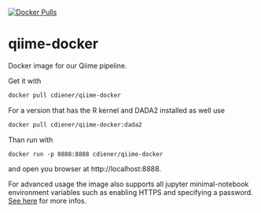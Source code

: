 [![Docker Pulls](https://img.shields.io/docker/pulls/cdiener/qiime-docker.svg?maxAge=2592000)](https://hub.docker.com/r/cdiener/qiime-docker/)

# qiime-docker

Docker image for our Qiime pipeline. 

Get it with

```bash
docker pull cdiener/qiime-docker
```

For a version that has the R kernel and DADA2 installed as well use

```bash
docker pull cdiener/qiime-docker:dada2
```

Than run with

```
docker run -p 8888:8888 cdiener/qiime-docker
```

and open you browser at http://localhost:8888.

For advanced usage the image also supports all jupyter minimal-notebook environment variables such as enabling HTTPS and
specifying a password. [See here](https://github.com/jupyter/docker-stacks/tree/master/minimal-notebook) for more infos.
